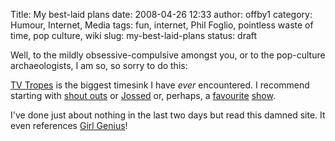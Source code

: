 Title: My best-laid plans
date: 2008-04-26 12:33
author: offby1
category: Humour, Internet, Media
tags: fun, internet, Phil Foglio, pointless waste of time, pop culture, wiki
slug: my-best-laid-plans
status: draft

Well, to the mildly obsessive-compulsive amongst you, or to the pop-culture archaeologists, I am so, so sorry to do this:

[TV Tropes](<http://www.tvtropes.com>) is the biggest timesink I have _ever_ encountered. I recommend starting with [shout outs](<http://tvtropes.org/pmwiki/pmwiki.php/Main/ShoutOut>) or [Jossed](<http://tvtropes.org/pmwiki/pmwiki.php/Main/Jossed>) or, perhaps, a [favourite](<http://tvtropes.org/pmwiki/pmwiki.php/Main/Firefly>) [show](<http://tvtropes.org/pmwiki/pmwiki.php/Main/BabylonFive>).

I've done just about nothing in the last two days but read this damned site. It even references [Girl Genius](http://tvtropes.org/pmwiki/pmwiki.php/Main/GirlGenius)!
